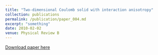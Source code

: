 ```yaml
---
title: "Two-dimensional Coulomb solid with interaction anisotropy"
collection: publications
permalink: /publication/paper_004.md
excerpt: "something"
date: 2010-02-02
venue: Physical Review B
---
```


[Download paper here](http://pfdamasceno.github.io/files/2010_daSilva.pdf)
